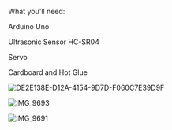 What you'll need:

Arduino Uno

Ultrasonic Sensor HC-SR04

Servo

Cardboard and Hot Glue

![DE2E138E-D12A-4154-9D7D-F060C7E39D9F](https://github.com/user-attachments/assets/f969b058-00f5-4863-8a55-d9b5d4f41dfd)

![IMG_9693](https://github.com/user-attachments/assets/74a88dd5-8e6b-4b82-8e8e-e2c29d55c5f3)

![IMG_9691](https://github.com/user-attachments/assets/c2a51979-77b9-4197-9995-578384bb8483)
